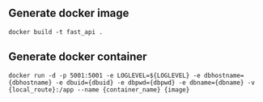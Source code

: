## Generate docker image
    docker build -t fast_api .
## Generate docker container
    docker run -d -p 5001:5001 -e LOGLEVEL=${LOGLEVEL} -e dbhostname={dbhostname} -e dbuid={dbuid} -e dbpwd={dbpwd} -e dbname={dbname} -v {local_route}:/app --name {container_name} {image}